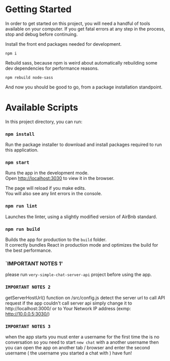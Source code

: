 # Getting Started
In order to get started on this project, you will need a handful of tools available on your computer.
 If you get fatal errors at any step in the process, stop and debug before continuing.

Install the front end packages needed for development.

`npm i`

Rebuild sass, because npm is weird about automatically rebuilding some dev dependencies for performance reasons.

`npm rebuild node-sass`

And now you should be good to go, from a package installation standpoint.

# Available Scripts
In this project directory, you can run:

### `npm install`
Run the package installer to download and install packages required to run this application.

### `npm start`
Runs the app in the development mode.<br>
Open [http://localhost:3030](http://localhost:3030) to view it in the browser.

The page will reload if you make edits.<br>
You will also see any lint errors in the console.

### `npm run lint`
Launches the linter, using a slightly modified version of AirBnb standard.<br>

### `npm run build`
Builds the app for production to the `build` folder.<br>
It correctly bundles React in production mode and optimizes the build for the best performance.


### `IMPORTANT NOTES 1'
please run `very-simple-chat-server-api` project before using the app.


### `IMPORTANT NOTES 2`
getServerHostUrl() function on /src/config.js
detect the server url to call API request
if the app couldn't call server api
simply change it to http://localhost:3000/
or to Your Network IP address (exmp: http://10.0.0.5:3030/)


### `IMPORTANT NOTES 3`
when the app starts you must enter a username
for the first time the is no conversation
so you need to start `new chat` with a another username
then you can open the app on another tab / browser 
and enter the second username ( the username you started a chat with )
have fun!